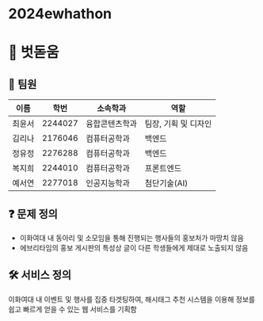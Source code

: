 # 2024ewhathon

# 🌱 벗돋움

## 💚 팀원
| 이름   | 학번    | 소속학과       | 역할           |
|------|-------|------------|--------------|
| 최윤서 | 2244027 | 융합콘텐츠학과    | 팀장, 기획 및 디자인 |
| 김리나 | 2176046 | 컴퓨터공학과     | 백엔드         |
| 정유정 | 2276288 | 컴퓨터공학과     | 백엔드         |
| 복지희 | 2244010 | 컴퓨터공학과     | 프론트엔드      |
| 예서연 | 2277018 | 인공지능학과     | 첨단기술(AI)    |



## ❓ 문제 정의
- 이화여대 내 동아리 및 소모임을 통해 진행되는 행사들의 홍보처가 마땅치 않음
- 에브리타임의 홍보 게시판의 특성상 글이 다른 학생들에게 제대로 노출되지 않음

## 🛠 서비스 정의
이화여대 내 이벤트 및 행사를 집중 타겟팅하여, 해시태그 추천 시스템을 이용해 정보를 쉽고 빠르게 얻을 수 있는 웹 서비스를 기획함
